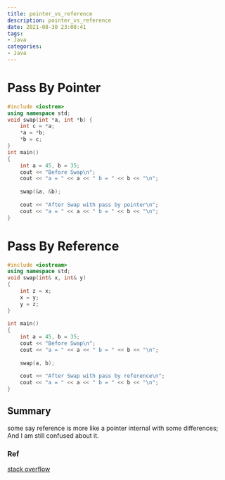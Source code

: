 ```yaml
---
title: pointer_vs_reference
description: pointer_vs_reference
date: 2021-08-30 23:08:41
tags: 
- Java
categories:
- Java
---
```


# Pass By Pointer
```cpp
#include <iostrem>
using namespace std;
void swap(int *a, int *b) {
    int c = *a;
    *a = *b;
    *b = c;
}
int main()
{
    int a = 45, b = 35;
    cout << "Before Swap\n";
    cout << "a = " << a << " b = " << b << "\n";
 
    swap(&a, &b);
 
    cout << "After Swap with pass by pointer\n";
    cout << "a = " << a << " b = " << b << "\n";
}
```

# Pass By Reference
```cpp
#include <iostream>
using namespace std;
void swap(int& x, int& y)
{
    int z = x;
    x = y;
    y = z;
}
 
int main()
{
    int a = 45, b = 35;
    cout << "Before Swap\n";
    cout << "a = " << a << " b = " << b << "\n";
 
    swap(a, b);
 
    cout << "After Swap with pass by reference\n";
    cout << "a = " << a << " b = " << b << "\n";
}

```

## Summary

some say reference is more like a pointer internal with some differences;
And I am still confused about it.





### Ref
[stack overflow](https://www.geeksforgeeks.org/passing-by-pointer-vs-passing-by-reference-in-c/)